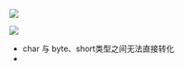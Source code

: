![](https://gitee.com/codebysandwich/source/raw/master/picgo/2022-09/OnJava.png)

![](https://gitee.com/codebysandwich/source/raw/master/picgo/2022-11/20221129111131.png)

- char 与 byte、short类型之间无法直接转化
- 